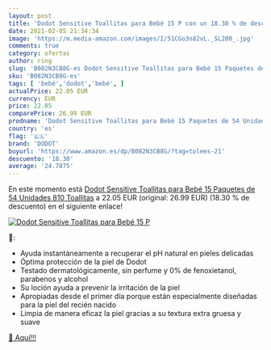 ```yaml
---
layout: post
title: 'Dodot Sensitive Toallitas para Bebé 15 P con un 18.30 % de descuento'
date: 2021-02-05 21:34:34
image: 'https://m.media-amazon.com/images/I/51CGo3n82vL._SL200_.jpg'
comments: true
category: ofertas
author: ring
slug: 'B082N3CB8G-es Dodot Sensitive Toallitas para Bebé 15 Paquetes de 54...'
sku: 'B082N3CB8G-es'
tags: [ 'bebé','dodot','bebé', ]
actualPrice: 22.05 EUR
currency: EUR
price: 22.05
comparePrice: 26.99 EUR
prodname: 'Dodot Sensitive Toallitas para Bebé 15 Paquetes de 54 Unidades  810 Toallitas'
country: 'es'
flag: '🇪🇸'
brand: 'DODOT'
buyurl: 'https://www.amazon.es/dp/B082N3CB8G/?tag=tolees-21'
descuento: '18.30'
average: '24.7875'
---
```


En este momento está [Dodot Sensitive Toallitas para Bebé 15 Paquetes de 54 Unidades  810 Toallitas](https://www.amazon.es/dp/B082N3CB8G/?tag=tolees-21) a 22.05 EUR (original: 26.99 EUR) (18.30 %  de descuento) en el siguiente enlace!

[![Dodot Sensitive Toallitas para Bebé 15 P](https://m.media-amazon.com/images/I/51CGo3n82vL._SL200_.jpg)](https://www.amazon.es/dp/B082N3CB8G/?tag=tolees-21)

🔎:

- Ayuda instantáneamente a recuperar el pH natural en pieles delicadas
- Óptima protección de la piel de Dodot
- Testado dermatológicamente, sin perfume y 0% de fenoxietanol, parabenos y alcohol
- Su loción ayuda a prevenir la irritación de la piel
- Apropiadas desde el primer día porque están especialmente diseñadas para la piel del recién nacido
- Limpia de manera eficaz la piel gracias a su textura extra gruesa y suave

[🛒 Aquí!!!](https://www.amazon.es/dp/B082N3CB8G/?tag=tolees-21)
